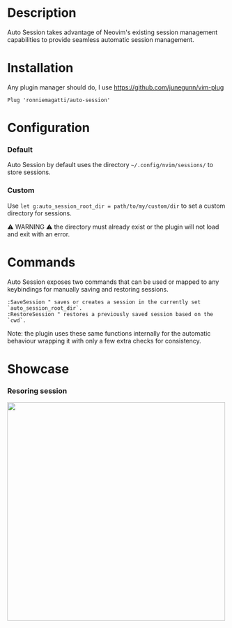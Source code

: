 # Description
Auto Session takes advantage of Neovim's existing session management capabilities to provide seamless automatic session management.

# Installation
Any plugin manager should do, I use https://github.com/junegunn/vim-plug

`Plug 'ronniemagatti/auto-session'`

# Configuration

### Default
Auto Session by default uses the directory `~/.config/nvim/sessions/` to store sessions.

### Custom
Use `let g:auto_session_root_dir = path/to/my/custom/dir` to set a custom directory for sessions.

:warning: WARNING :warning: the directory must already exist or the plugin will not load and exit with an error.

# Commands
Auto Session exposes two commands that can be used or mapped to any keybindings for manually saving and restoring sessions.
```vimscript
:SaveSession " saves or creates a session in the currently set `auto_session_root_dir`.
:RestoreSession " restores a previously saved session based on the `cwd`.
```
Note: the plugin uses these same functions internally for the automatic behaviour wrapping it with only a few extra checks for consistency.

# Showcase
### Resoring session
<img src="https://github.com/ronniemagatti/readme-assets/blob/main/auto-session-restore.gif" width=500 />
